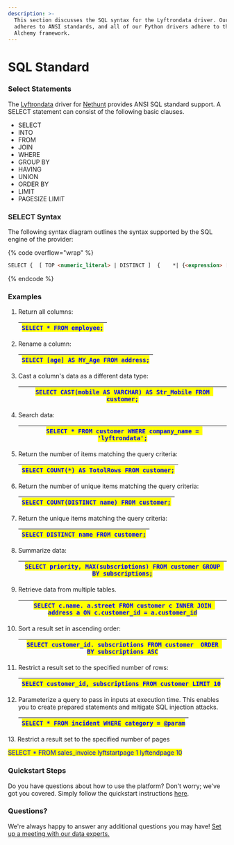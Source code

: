 ```yaml
---
description: >-
  This section discusses the SQL syntax for the Lyftrondata driver. Our driver
  adheres to ANSI standards, and all of our Python drivers adhere to the Sql
  Alchemy framework.
---
```


# SQL Standard

### Select Statements

The [Lyftrondata](https://www.lyftrondata.com/) driver for [Nethunt](None) provides ANSI SQL standard support. A SELECT statement can consist of the following basic clauses.

* SELECT
* INTO
* FROM
* JOIN
* WHERE
* GROUP BY
* HAVING
* UNION
* ORDER BY
* LIMIT
* PAGESIZE LIMIT

### SELECT Syntax

The following syntax diagram outlines the syntax supported by the SQL engine of the provider:

{% code overflow="wrap" %}
```html
SELECT {  [ TOP <numeric_literal> | DISTINCT ]  {    *| {<expression> [ [ AS ] <column_reference> ]        | { <table_name> | <correlation_name> } .*      } [ , ... ]}  [ INTO csv:// [ filename= ] <file_path> [ ;delimiter=tab ] ]  {    FROM <table_reference> [[ AS ] <identifier> ]  } [ , ... ]  [ [       INNER | { { LEFT | RIGHT | FULL } [ OUTER ] }    ] JOIN <table_reference> [ ON <search_condition> ] [ [ AS ] <identifier> ]  ] [ ... ]  [ WHERE <search_condition> ]  [ GROUP BY <column_reference> [ , ... ]  [ HAVING <search_condition> ]  [ UNION [ ALL ] <select_statement> ]  [    ORDER BY    <column_reference> [ ASC | DESC ] [ NULLS FIRST | NULLS LAST ]  ]  [    LIMIT <expression>    [      { OFFSET | , }      <expression>    ]  ]} | SCOPE_IDENTITY() <expression> ::=  | <column_reference>  | @ <parameter>  | ?  | COUNT( * | { [ DISTINCT ] <expression> } )  | { AVG | MAX | MIN | SUM | COUNT } ( <expression> )  | NULLIF ( <expression> , <expression> )  | COALESCE ( <expression> , ... )  | CASE <expression>      WHEN { <expression> | <search_condition> } THEN { <expression> | NULL } [ ... ]    [ ELSE { <expression> | NULL } ]    END  | <literal>  | <sql_function> <search_condition> ::=  {<expression> {{= | > | < | >= | <= | <> | != | LIKE | NOT LIKE | IN | NOT IN | IS NULL | IS NOT NULL | AND | OR | CONTAINS | BETWEEN } [ <expression> ]  }} [ {{ AND | OR }} ... ]
```
{% endcode %}

### Examples

1.  Return all columns:

    | <mark style="color:blue;">`SELECT * FROM employee;`</mark> |
    | ---------------------------------------------------------- |
2.  Rename a column:

    | <mark style="color:blue;">`SELECT [age] AS MY_Age FROM address;`</mark> |
    | ----------------------------------------------------------------------- |
3.  Cast a column's data as a different data type:

    | <mark style="color:blue;">`SELECT CAST(mobile AS VARCHAR) AS Str_Mobile FROM customer;`</mark> |
    | ---------------------------------------------------------------------------------------------- |
4.  Search data:

    | <mark style="color:blue;">`SELECT * FROM customer WHERE company_name = 'lyftrondata';`</mark> |
    | --------------------------------------------------------------------------------------------- |
5.  Return the number of items matching the query criteria:

    | <mark style="color:blue;">`SELECT COUNT(*) AS TotolRows FROM customer;`</mark> |
    | ------------------------------------------------------------------------------ |
6.  Return the number of unique items matching the query criteria:

    | <mark style="color:blue;">`SELECT COUNT(DISTINCT name) FROM customer;`</mark> |
    | ----------------------------------------------------------------------------- |
7.  Return the unique items matching the query criteria:

    | <mark style="color:blue;">`SELECT DISTINCT name FROM customer;`</mark> |
    | ---------------------------------------------------------------------- |
8.  Summarize data:

    | <mark style="color:blue;">`SELECT priority, MAX(subscriptions) FROM customer GROUP BY subscriptions;`</mark> |
    | ------------------------------------------------------------------------------------------------------------ |
9.  Retrieve data from multiple tables.

    | <mark style="color:blue;">`SELECT c.name, a.street FROM customer c INNER JOIN address a ON c.customer_id = a.customer_id`</mark> |
    | -------------------------------------------------------------------------------------------------------------------------------- |
10. Sort a result set in ascending order:

    | <mark style="color:blue;">`SELECT customer_id, subscriptions FROM customer  ORDER BY subscriptions ASC`</mark> |
    | -------------------------------------------------------------------------------------------------------------- |
11. Restrict a result set to the specified number of rows:

    | <mark style="color:blue;">`SELECT customer_id, subscriptions FROM customer LIMIT 10`</mark> |
    | ------------------------------------------------------------------------------------------- |
12. Parameterize a query to pass in inputs at execution time. This enables you to create prepared statements and mitigate SQL injection attacks.

    | <mark style="color:blue;">`SELECT * FROM incident WHERE category = @param`</mark> |
    | --------------------------------------------------------------------------------- |

13\. Restrict a result set to the specified number of pages

&#x20;                <mark style="color:blue;">SELECT \* FROM sales\_invoice lyftstartpage 1 lyftendpage 10</mark>

### Quickstart Steps

Do you have questions about how to use the platform? Don't worry; we've got you covered. Simply follow the quickstart instructions [here](../driver-framework/README.md).

### Questions? <a href="#questions" id="questions"></a>

We're always happy to answer any additional questions you may have! [Set up a meeting with our data experts.](https://www.lyftrondata.com/book-a-meeting/)


